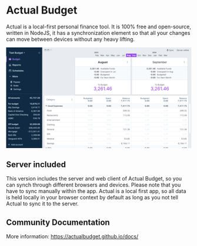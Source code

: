 # Actual Budget
Actual is a local-first personal finance tool. It is 100% free and open-source, written in NodeJS, it has a synchronization element so that all your changes can move between devices without any heavy lifting.

![screenshot](https://raw.githubusercontent.com/actualbudget/actual/master/demo.png)

## Server included
This version includes the server and web client of Actual Budget, so you can synch through different browsers and devices. Please note that you have to sync manually within the app. Actual is a local first app, so all data is held locally in your browser context by default as long as you not tell Actual to sync it to the server.

## Community Documentation
More information: https://actualbudget.github.io/docs/


